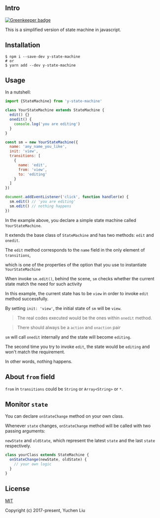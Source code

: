## Intro

[![Greenkeeper badge](https://badges.greenkeeper.io/liuyuchenzh/y-state-machine.svg)](https://greenkeeper.io/)

This is a simplified version of state machine in javascript.

## Installation

```shell
$ npm i --save-dev y-state-machine
# or
$ yarn add --dev y-state-machine
```

## Usage

In a nutshell:

```js
import {StateMachine} from 'y-state-machine'

class YourStateMachine extends StateMachine {
  edit() {}
  onedit() {
    console.log('you are editing')
  }
}

const sm = new YourStateMachine({
  name: 'any_name_you_like',
  init: 'view',
  transitions: [
    {
      name: 'edit',
      from: 'view',
      to: 'editing'
    }
  ]
})

document.addEventListener('click', function handler(e) {
  sm.edit() // 'you are editing'
  sm.edit() // nothing happens
})

```

In the example above, you declare a simple state machine called `YourStateMachine`.

It extends the base class of `StateMachine` and has two methods: `edit` and `onedit`.

The `edit` method corresponds to the `name` field in the only element of `transitions`, 

which is one of the properties of the option that you use to instantiate `YourStateMachine`

When invoke `sm.edit()`, behind the scene, `sm` checks whether the current state match the need for such activity

In this example, the current state has to be `view` in order to invoke `edit` method successfully.

By setting `init: 'view'`, the initial state of `sm` will be `view`.

> The real codes executed would be the ones within `onedit` method.

> There should always be a `action` and `onaction` pair

`sm` will call `onedit` internally and the state will become `editing`.

The second time you try to invoke `edit`, the state would be `editing` and won't match the requirement.

In other words, nothing happens.

## About `from` field

`from` in `transitions` could be `String` or `Array<String>` or `*`.

## Monitor `state`

You can declare `onStateChange` method on your own class.

Whenever `state` changes, `onStateChange` method will be called with two passing arguments:

`newState` and `oldState`, which represent the latest `state` and the last `state` respectively.

```js
class yourClass extends StateMachine {
  onStateChange(newState, oldState) {
    // your own logic
  }
}

```


## License

[MIT](http://opensource.org/licenses/MIT)

Copyright (c) 2017-present, Yuchen Liu